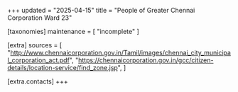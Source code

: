 +++
updated = "2025-04-15"
title = "People of Greater Chennai Corporation Ward 23"

[taxonomies]
maintenance = [
    "incomplete"
]

[extra]
sources = [
    "http://www.chennaicorporation.gov.in/Tamil/images/chennai_city_municipal_corporation_act.pdf",
    "https://chennaicorporation.gov.in/gcc/citizen-details/location-service/find_zone.jsp",
]

[extra.contacts]
+++
